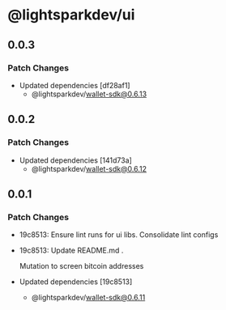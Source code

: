 # @lightsparkdev/ui

## 0.0.3

### Patch Changes

- Updated dependencies [df28af1]
  - @lightsparkdev/wallet-sdk@0.6.13

## 0.0.2

### Patch Changes

- Updated dependencies [141d73a]
  - @lightsparkdev/wallet-sdk@0.6.12

## 0.0.1

### Patch Changes

- 19c8513: Ensure lint runs for ui libs. Consolidate lint configs
- 19c8513: Update README.md .

  Mutation to screen bitcoin addresses

- Updated dependencies [19c8513]
  - @lightsparkdev/wallet-sdk@0.6.11
